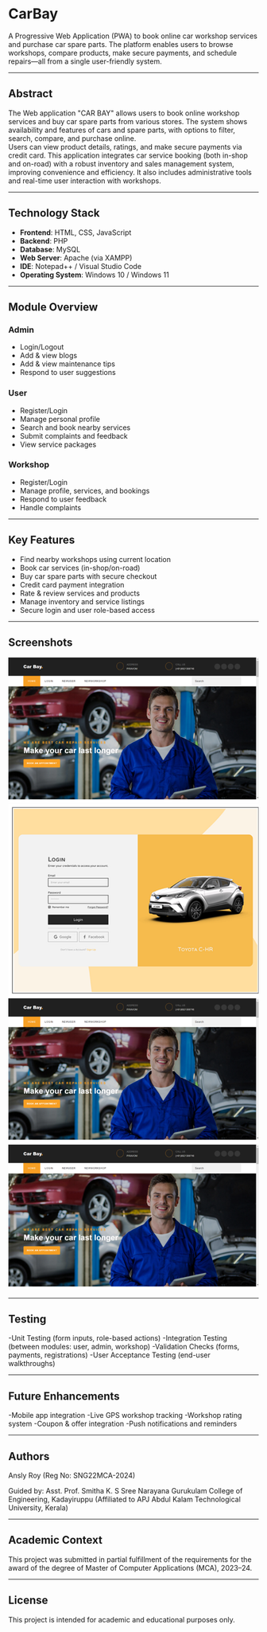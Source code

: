 # CarBay
A Progressive Web Application (PWA) to book online car workshop services and purchase car spare parts. The platform enables users to browse workshops, compare products, make secure payments, and schedule repairs—all from a single user-friendly system.

---

##  Abstract

The Web application "CAR BAY" allows users to book online workshop services and buy car spare parts from various stores. The system shows availability and features of cars and spare parts, with options to filter, search, compare, and purchase online.  
Users can view product details, ratings, and make secure payments via credit card. This application integrates car service booking (both in-shop and on-road) with a robust inventory and sales management system, improving convenience and efficiency. It also includes administrative tools and real-time user interaction with workshops.

---

##  Technology Stack

- **Frontend**: HTML, CSS, JavaScript
- **Backend**: PHP
- **Database**: MySQL
- **Web Server**: Apache (via XAMPP)
- **IDE**: Notepad++ / Visual Studio Code
- **Operating System**: Windows 10 / Windows 11

---

##  Module Overview

###  Admin
- Login/Logout  
- Add & view blogs  
- Add & view maintenance tips  
- Respond to user suggestions  

###  User
- Register/Login  
- Manage personal profile  
- Search and book nearby services  
- Submit complaints and feedback  
- View service packages  

###  Workshop
- Register/Login  
- Manage profile, services, and bookings  
- Respond to user feedback  
- Handle complaints  

---

##  Key Features

- Find nearby workshops using current location  
- Book car services (in-shop/on-road)  
- Buy car spare parts with secure checkout  
- Credit card payment integration  
- Rate & review services and products  
- Manage inventory and service listings  
- Secure login and user role-based access  

---

##  Screenshots

![Home page](screenshots/carbay-homepage.png)
![Login page](screenshots/carbay-login.png)
![Home page](screenshots/carbay-homepage.png)
![Home page](screenshots/carbay-homepage.png)

---

##  Testing

-Unit Testing (form inputs, role-based actions)
-Integration Testing (between modules: user, admin, workshop)
-Validation Checks (forms, payments, registrations)
-User Acceptance Testing (end-user walkthroughs)

---

##  Future Enhancements

-Mobile app integration
-Live GPS workshop tracking
-Workshop rating system
-Coupon & offer integration
-Push notifications and reminders

---

##  Authors

Ansly Roy (Reg No: SNG22MCA-2024)

Guided by: Asst. Prof. Smitha K. S
Sree Narayana Gurukulam College of Engineering, Kadayiruppu
(Affiliated to APJ Abdul Kalam Technological University, Kerala)

---

##  Academic Context

This project was submitted in partial fulfillment of the requirements for the award of the degree of Master of Computer Applications (MCA), 2023–24.

---

##  License

This project is intended for academic and educational purposes only.
